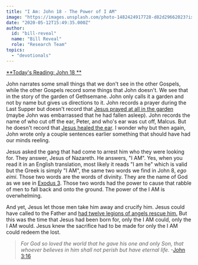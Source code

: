 ```yaml
---
title: "I Am: John 18 - The Power of I AM"
image: "https://images.unsplash.com/photo-1482424917728-d82d29662023?ixlib=rb-1.2.1&q=85&fm=jpg&crop=entropy&cs=srgb&ixid=eyJhcHBfaWQiOjk2NjF9"
date: "2020-05-12T15:49:35.000Z"
author:
  id: "bill-reveal"
  name: "Bill Reveal"
  role: "Research Team"
topics:
  - "devotionals"
---
```

[**Today's Reading: John 18 **][jhn18]

John narrates some small things that we don't see in the other Gospels, while the other Gospels record some things that John doesn't. We see that in the story of the garden of Gethsemane. John only calls it a garden and not by name but gives us directions to it. John records a prayer during the Last Supper but doesn't record that [Jesus prayed at all in the garden][mat2636] (maybe John was embarrassed that he had fallen asleep). John records the name of who cut off the ear, Peter, and who's ear was cut off, Malcus. But he doesn't record that [Jesus healed the ear][luk2251]. I wonder why but then again, John wrote only a couple sentences earlier something that should have had our minds reeling.

Jesus asked the gang that had come to arrest him who they were looking for. They answer, Jesus of Nazareth. He answers, "I AM". Yes, when you read it in an English translation, most likely it reads "I am he" which is valid but the Greek is simply "I AM", the same two words we find in John 8, _ego eimi_. Those two words are the words of divinity. They are the name of God as we see in [Exodus 3][exo3]. Those two words had the power to cause that rabble of men to fall back and onto the ground. The power of the I AM is overwhelming.

And yet, Jesus let those men take him away and crucify him. Jesus could have called to the Father and [had twelve legions of angels rescue him.][mat2647] But this was the time that Jesus had been born for, only the I AM could, only the I AM would. Jesus knew the sacrifice had to be made for only the I AM could redeem the lost.

> _For God so loved the world that he gave his one and only Son, that whoever believes in him shall not perish but have eternal life._ -[John 3:16][jhn316]

[jhn18]: https://www.bible.com/111/jhn.18
[mat2636]: https://www.bible.com/111/mat.26.36-46
[mat2647]: https://www.bible.com/111/mat.26.47-56
[luk2251]: https://www.bible.com/111/luk.22.51
[exo3]: https://www.bible.com/111/exo.3.14
[jhn316]: https://www.bible.com/111/jhn.3.16
